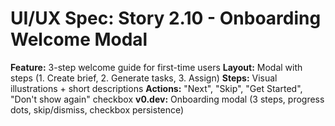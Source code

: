 # UI/UX Spec: Story 2.10 - Onboarding Welcome Modal
**Feature:** 3-step welcome guide for first-time users
**Layout:** Modal with steps (1. Create brief, 2. Generate tasks, 3. Assign)
**Steps:** Visual illustrations + short descriptions
**Actions:** "Next", "Skip", "Get Started", "Don't show again" checkbox
**v0.dev:** Onboarding modal (3 steps, progress dots, skip/dismiss, checkbox persistence)
